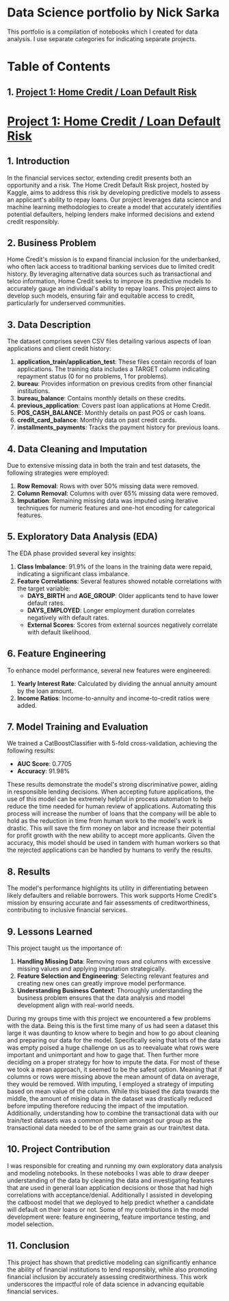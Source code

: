# Data Science portfolio by Nick Sarka
This portfolio is a compilation of notebooks which I created for data analysis. I use separate categories for indicating separate projects.

# Table of Contents

## 1. [Project 1: Home Credit / Loan Default Risk](#Project-1:-Home-Credit-/-Loan-Default-Risk)

# [Project 1: Home Credit / Loan Default Risk](https://github.com/NickSarka2000/MSBA-Repo)

## 1. Introduction
In the financial services sector, extending credit presents both an opportunity and a risk. The Home Credit Default Risk project, hosted by Kaggle, aims to address this risk by developing predictive models to assess an applicant's ability to repay loans. Our project leverages data science and machine learning methodologies to create a model that accurately identifies potential defaulters, helping lenders make informed decisions and extend credit responsibly.

## 2. Business Problem
Home Credit's mission is to expand financial inclusion for the underbanked, who often lack access to traditional banking services due to limited credit history. By leveraging alternative data sources such as transactional and telco information, Home Credit seeks to improve its predictive models to accurately gauge an individual's ability to repay loans. This project aims to develop such models, ensuring fair and equitable access to credit, particularly for underserved communities.

## 3. Data Description
The dataset comprises seven CSV files detailing various aspects of loan applications and client credit history:

1. **application_train/application_test**: These files contain records of loan applications. The training data includes a TARGET column indicating repayment status (0 for no problems, 1 for problems).
2. **bureau**: Provides information on previous credits from other financial institutions.
3. **bureau_balance**: Contains monthly details on these credits.
4. **previous_application**: Covers past loan applications at Home Credit.
5. **POS_CASH_BALANCE**: Monthly details on past POS or cash loans.
6. **credit_card_balance**: Monthly data on past credit cards.
7. **installments_payments**: Tracks the payment history for previous loans.

## 4. Data Cleaning and Imputation
Due to extensive missing data in both the train and test datasets, the following strategies were employed:

1. **Row Removal**: Rows with over 50% missing data were removed.
2. **Column Removal**: Columns with over 65% missing data were removed.
3. **Imputation**: Remaining missing data was imputed using iterative techniques for numeric features and one-hot encoding for categorical features.

## 5. Exploratory Data Analysis (EDA)
The EDA phase provided several key insights:

1. **Class Imbalance**: 91.9% of the loans in the training data were repaid, indicating a significant class imbalance.
2. **Feature Correlations**: Several features showed notable correlations with the target variable:
   - **DAYS_BIRTH** and **AGE_GROUP**: Older applicants tend to have lower default rates.
   - **DAYS_EMPLOYED**: Longer employment duration correlates negatively with default rates.
   - **External Scores**: Scores from external sources negatively correlate with default likelihood.

## 6. Feature Engineering
To enhance model performance, several new features were engineered:

1. **Yearly Interest Rate**: Calculated by dividing the annual annuity amount by the loan amount.
2. **Income Ratios**: Income-to-annuity and income-to-credit ratios were added.

## 7. Model Training and Evaluation
We trained a CatBoostClassifier with 5-fold cross-validation, achieving the following results:

- **AUC Score**: 0.7705
- **Accuracy**: 91.98%

These results demonstrate the model's strong discriminative power, aiding in responsible lending decisions. When accepting future applications, the use of this model can be extremely helpful in process automation to help reduce the time needed for human review of applications. Automating this process will increase the number of loans that the company will be able to hold as the reduction in time from human work to the model's work is drastic. This will save the firm money on labor and increase their potential for profit growth with the new ability to accept more applicants. Given the accuracy, this model should be used in tandem with human workers so that the rejected applications can be handled by humans to verify the results. 

## 8. Results
The model's performance highlights its utility in differentiating between likely defaulters and reliable borrowers. This work supports Home Credit's mission by ensuring accurate and fair assessments of creditworthiness, contributing to inclusive financial services.

## 9. Lessons Learned
This project taught us the importance of:

1. **Handling Missing Data**: Removing rows and columns with excessive missing values and applying imputation strategically.
2. **Feature Selection and Engineering**: Selecting relevant features and creating new ones can greatly improve model performance.
3. **Understanding Business Context**: Thoroughly understanding the business problem ensures that the data analysis and model development align with real-world needs.

During my groups time with this project we encountered a few problems with the data. Being this is the first time many of us had seen a dataset this large it was daunting to know where to begin and how to go about cleaning and preparing our data for the model. Specifically seing that lots of the data was empty poised a huge challenge on us as to reevaluate what rows were important and unimportant and how to gage that. Then further more deciding on a proper strategy for how to impute the data. For most of these we took a mean approach, it seemed to be the safest option. Meaning that if columns or rows were missing above the mean amount of data on average, they would be removed. With imputing, I employed a strategy of imputing based on mean value of the column. While this biased the data towards the middle, the amount of mising data in the dataset was drastically reduced before imputing therefore reducing the impact of the imputation. Additionally, understanding how to combine the transactional data with our train/test datasets was a common problem amongst our group as the transactional data needed to be of the same grain as our train/test data.

## 10. Project Contribution
I was responsible for creating and running my own exploratory data analysis and modeling notebooks. In these notebooks I was able to draw deeper understanding of the data by cleaning the data and investigating features that are used in general loan application decisions or those that had high correlations with acceptance/denial. Additionally I assisted in developing the catboost model that we deployed to help predict whether a candidate will default on their loans or not. Some of my contributions in the model development were: feature engineering, feature importance testing, and model selection.

## 11. Conclusion
This project has shown that predictive modeling can significantly enhance the ability of financial institutions to lend responsibly, while also promoting financial inclusion by accurately assessing creditworthiness. This work underscores the impactful role of data science in advancing equitable financial services.
